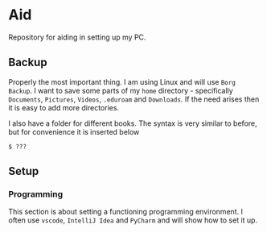 # Aid
Repository for aiding in setting up my PC.

## Backup
Properly the most important thing. I am using Linux and will use `Borg Backup`. I want to save some parts of my `home` directory - specifically `Documents`, `Pictures`, `Videos`, `.eduroam` and `Downloads`. If the need arises then it is easy to add more directories.

I also have a folder for different books. The syntax is very similar to before, but for convenience it is inserted below
```
$ ???
```

## Setup

### Programming
This section is about setting a functioning programming environment. I often use `vscode`, `IntelliJ Idea` and `PyCharm` and will show how to set it up.

